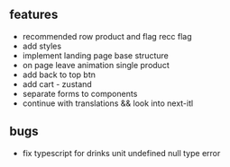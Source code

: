 ## features

- recommended row product and flag recc flag
- add styles
- implement landing page base structure
- on page leave animation single product
- add back to top btn
- add cart - zustand
- separate forms to components
- continue with translations && look into next-itl

## bugs

- fix typescript for drinks unit undefined null type error
